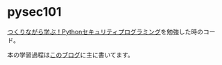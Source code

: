 # pysec101

[つくりながら学ぶ！Pythonセキュリティプログラミング](https://www.amazon.co.jp/dp/B07NYVZF29/ref=dp-kindle-redirect?_encoding=UTF8&btkr=1)を勉強した時のコード。

本の学習過程は[このブログ](https://fukki.pythonanywhere.com/post_detail/50/)に主に書いてます。

